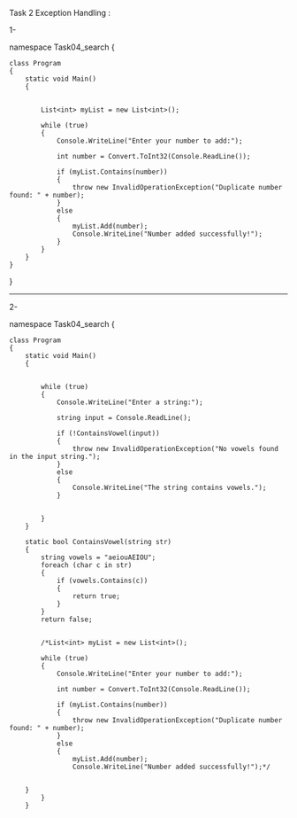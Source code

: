 Task 2 
Exception Handling :

1-

namespace Task04_search
{

    class Program
    {
        static void Main()
        {


            List<int> myList = new List<int>(); 

            while (true) 
            {
                Console.WriteLine("Enter your number to add:");

                int number = Convert.ToInt32(Console.ReadLine()); 

                if (myList.Contains(number)) 
                {
                    throw new InvalidOperationException("Duplicate number found: " + number);
                }
                else
                {
                    myList.Add(number);
                    Console.WriteLine("Number added successfully!");
                }
            }
        }
    }
}
**************************************************************************************************************************
2-

namespace Task04_search
{

    class Program
    {
        static void Main()
        {


            while (true) 
            {
                Console.WriteLine("Enter a string:");

                string input = Console.ReadLine(); 

                if (!ContainsVowel(input)) 
                {
                    throw new InvalidOperationException("No vowels found in the input string.");
                }
                else
                {
                    Console.WriteLine("The string contains vowels.");
                }

                
            }
        }

        static bool ContainsVowel(string str)
        {
            string vowels = "aeiouAEIOU";
            foreach (char c in str)
            {
                if (vowels.Contains(c))
                {
                    return true; 
                }
            }
            return false;


            /*List<int> myList = new List<int>(); 

            while (true) 
            {
                Console.WriteLine("Enter your number to add:");

                int number = Convert.ToInt32(Console.ReadLine()); 

                if (myList.Contains(number)) 
                {
                    throw new InvalidOperationException("Duplicate number found: " + number);
                }
                else
                {
                    myList.Add(number);
                    Console.WriteLine("Number added successfully!");*/


        }
            }
        }




